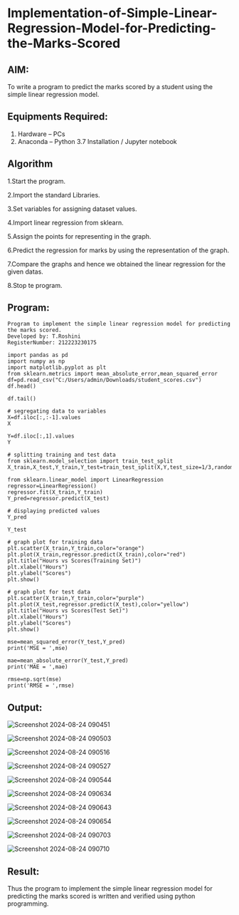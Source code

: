 # Implementation-of-Simple-Linear-Regression-Model-for-Predicting-the-Marks-Scored

## AIM:
To write a program to predict the marks scored by a student using the simple linear regression model.

## Equipments Required:
1. Hardware – PCs
2. Anaconda – Python 3.7 Installation / Jupyter notebook

## Algorithm

1.Start the program.

2.Import the standard Libraries.

3.Set variables for assigning dataset values.

4.Import linear regression from sklearn.

5.Assign the points for representing in the graph.

6.Predict the regression for marks by using the representation of the graph.

7.Compare the graphs and hence we obtained the linear regression for the given datas.

8.Stop te program.

## Program:
```
Program to implement the simple linear regression model for predicting the marks scored.
Developed by: T.Roshini
RegisterNumber: 212223230175

import pandas as pd
import numpy as np
import matplotlib.pyplot as plt
from sklearn.metrics import mean_absolute_error,mean_squared_error
df=pd.read_csv("C:/Users/admin/Downloads/student_scores.csv")
df.head()

df.tail()

# segregating data to variables
X=df.iloc[:,:-1].values
X

Y=df.iloc[:,1].values
Y

# splitting training and test data
from sklearn.model_selection import train_test_split
X_train,X_test,Y_train,Y_test=train_test_split(X,Y,test_size=1/3,random_state=0)

from sklearn.linear_model import LinearRegression
regressor=LinearRegression()
regressor.fit(X_train,Y_train)
Y_pred=regressor.predict(X_test)

# displaying predicted values
Y_pred

Y_test

# graph plot for training data
plt.scatter(X_train,Y_train,color="orange")
plt.plot(X_train,regressor.predict(X_train),color="red")
plt.title("Hours vs Scores(Training Set)")
plt.xlabel("Hours")
plt.ylabel("Scores")
plt.show()

# graph plot for test data
plt.scatter(X_train,Y_train,color="purple")
plt.plot(X_test,regressor.predict(X_test),color="yellow")
plt.title("Hours vs Scores(Test Set)")
plt.xlabel("Hours")
plt.ylabel("Scores")
plt.show()

mse=mean_squared_error(Y_test,Y_pred)
print('MSE = ',mse)

mae=mean_absolute_error(Y_test,Y_pred)
print('MAE = ',mae)

rmse=np.sqrt(mse)
print('RMSE = ',rmse) 

```

## Output:

![Screenshot 2024-08-24 090451](https://github.com/user-attachments/assets/dbe7969d-33e6-47a2-8cf1-db842272c37b)

![Screenshot 2024-08-24 090503](https://github.com/user-attachments/assets/86efaf97-5759-45c1-8cdc-54e768946ca0)

![Screenshot 2024-08-24 090516](https://github.com/user-attachments/assets/56357c81-25a4-4dd7-9110-977c9f266433)

![Screenshot 2024-08-24 090527](https://github.com/user-attachments/assets/f2353e75-4eeb-4fc5-9bd7-b1a74f2e8fca)

![Screenshot 2024-08-24 090544](https://github.com/user-attachments/assets/c009ac73-8218-442d-8c96-c966e6db7e05)

![Screenshot 2024-08-24 090634](https://github.com/user-attachments/assets/15f80ceb-ad49-4eff-be30-d55cd88c08d7)

![Screenshot 2024-08-24 090643](https://github.com/user-attachments/assets/1ec6b822-0ece-4f24-9fe1-0803d6937729)

![Screenshot 2024-08-24 090654](https://github.com/user-attachments/assets/cbbf89cc-c815-4ce1-97ad-1c96b782c83d)

![Screenshot 2024-08-24 090703](https://github.com/user-attachments/assets/f84d05fe-7b58-4c48-b8c2-45fbfe4c8010)

![Screenshot 2024-08-24 090710](https://github.com/user-attachments/assets/6e05218e-beb2-4935-a148-6056a7837635)


## Result:
Thus the program to implement the simple linear regression model for predicting the marks scored is written and verified using python programming.
